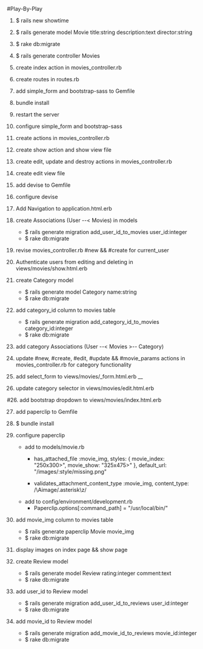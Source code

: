 #Play-By-Play

1. $ rails new showtime

2. $ rails generate model Movie title:string description:text director:string

3. $ rake db:migrate

3. $ rails generate controller Movies

4. create index action in movies_controller.rb

5. create routes in routes.rb

6. add simple_form and bootstrap-sass to Gemfile

7. bundle install

8. restart the server

9. configure simple_form and bootstrap-sass

10. create actions in movies_controller.rb

11. create show action and show view file

12. create edit, update and destroy actions in movies_controller.rb

13. create edit view file

14. add devise to Gemfile

15. configure devise

16. Add Navigation to application.html.erb

17. create Associations (User --< Movies) in models
    - $ rails generate migration add_user_id_to_movies user_id:integer
    - $ rake db:migrate

18. revise movies_controller.rb #new && #create for current_user

19. Authenticate users from editing and deleting in views/movies/show.html.erb

20. create Category model
    - $ rails generate model Category name:string
    - $ rake db:migrate

21. add category_id column to movies table
    - $ rails generate migration add_category_id_to_movies category_id:integer
    - $ rake db:migrate

22. add category Associations (User --< Movies >-- Category)

23. update #new, #create, #edit, #update && #movie_params actions in movies_controller.rb for category functionality

24. add select_form to views/movies/_form.html.erb __

25. update category selector in views/movies/edit.html.erb

#26. add bootstrap dropdown to views/movies/index.html.erb

27. add paperclip to Gemfile

28. $ bundle install

29. configure paperclip
    - add to models/movie.rb
        * has_attached_file :movie_img, styles: { movie_index: "250x300>", movie_show: "325x475>" }, default_url: "/images/:style/missing.png"

        * validates_attachment_content_type :movie_img, content_type: /\Aimage\/.asterisk\z/
    - add to config/environment/development.rb
        * Paperclip.options[:command_path] = "/usr/local/bin/"

30. add movie_img column to movies table
    - $ rails generate paperclip Movie movie_img
    - $ rake db:migrate

31. display images on index page && show page

32. create Review model
    - $ rails generate model Review rating:integer comment:text
    - $ rake db:migrate

33. add user_id to Review model
    - $ rails generate migration add_user_id_to_reviews user_id:integer
    - $ rake db:migrate

34. add movie_id to Review model
    - $ rails generate migration add_movie_id_to_reviews movie_id:integer
    - $ rake db:migrate
